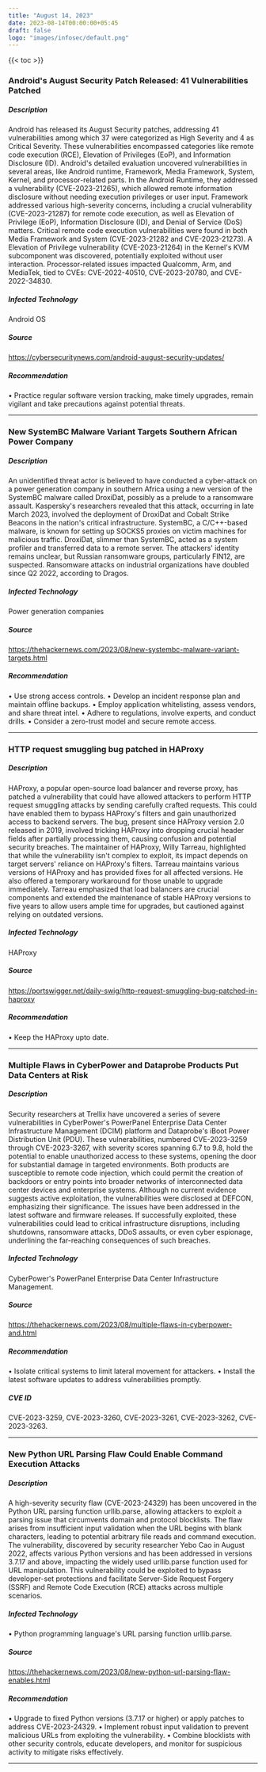 ```yaml
---
title: "August 14, 2023"
date: 2023-08-14T00:00:00+05:45
draft: false
logo: "images/infosec/default.png"
---
```


{{< toc >}}

### Android's August Security Patch Released: 41 Vulnerabilities Patched

##### Description
Android has released its August Security patches, addressing 41 vulnerabilities among which 37 were categorized as High Severity and 4 as Critical Severity. These vulnerabilities encompassed categories like remote code execution (RCE), Elevation of Privileges (EoP), and Information Disclosure (ID). Android's detailed evaluation uncovered vulnerabilities in several areas, like Android runtime, Framework, Media Framework, System, Kernel, and processor-related parts. In the Android Runtime, they addressed a vulnerability (CVE-2023-21265), which allowed remote information disclosure without needing execution privileges or user input. Framework addressed various high-severity concerns, including a crucial vulnerability (CVE-2023-21287) for remote code execution, as well as Elevation of Privilege (EoP), Information Disclosure (ID), and Denial of Service (DoS) matters. Critical remote code execution vulnerabilities were found in both Media Framework and System (CVE-2023-21282 and CVE-2023-21273). A Elevation of Privilege vulnerability (CVE-2023-21264) in the Kernel's KVM subcomponent was discovered, potentially exploited without user interaction. Processor-related issues impacted Qualcomm, Arm, and MediaTek, tied to CVEs: CVE-2022-40510, CVE-2023-20780, and CVE-2022-34830.

##### Infected Technology
Android OS

##### Source
https://cybersecuritynews.com/android-august-security-updates/

##### Recommendation
• Practice regular software version tracking, make timely upgrades, remain vigilant and take precautions against potential threats.

----------------

### New SystemBC Malware Variant Targets Southern African Power Company

##### Description
An unidentified threat actor is believed to have conducted a cyber-attack on a power generation company in southern Africa using a new version of the SystemBC malware called DroxiDat, possibly as a prelude to a ransomware assault. Kaspersky's researchers revealed that this attack, occurring in late March 2023, involved the deployment of DroxiDat and Cobalt Strike Beacons in the nation's critical infrastructure. SystemBC, a C/C++-based malware, is known for setting up SOCKS5 proxies on victim machines for malicious traffic. DroxiDat, slimmer than SystemBC, acted as a system profiler and transferred data to a remote server. The attackers' identity remains unclear, but Russian ransomware groups, particularly FIN12, are suspected. Ransomware attacks on industrial organizations have doubled since Q2 2022, according to Dragos.

##### Infected Technology
Power generation companies

##### Source
https://thehackernews.com/2023/08/new-systembc-malware-variant-targets.html

##### Recommendation
• Use strong access controls.
• Develop an incident response plan and maintain offline backups.
• Employ application whitelisting, assess vendors, and share threat intel.
• Adhere to regulations, involve experts, and conduct drills.
• Consider a zero-trust model and secure remote access.

----------------

### HTTP request smuggling bug patched in HAProxy

##### Description
HAProxy, a popular open-source load balancer and reverse proxy, has patched a vulnerability that could have allowed attackers to perform HTTP request smuggling attacks by sending carefully crafted requests. This could have enabled them to bypass HAProxy's filters and gain unauthorized access to backend servers. The bug, present since HAProxy version 2.0 released in 2019, involved tricking HAProxy into dropping crucial header fields after partially processing them, causing confusion and potential security breaches. The maintainer of HAProxy, Willy Tarreau, highlighted that while the vulnerability isn't complex to exploit, its impact depends on target servers' reliance on HAProxy's filters. Tarreau maintains various versions of HAProxy and has provided fixes for all affected versions. He also offered a temporary workaround for those unable to upgrade immediately. Tarreau emphasized that load balancers are crucial components and extended the maintenance of stable HAProxy versions to five years to allow users ample time for upgrades, but cautioned against relying on outdated versions.

##### Infected Technology
HAProxy

##### Source
https://portswigger.net/daily-swig/http-request-smuggling-bug-patched-in-haproxy

##### Recommendation
• Keep the HAProxy upto date.

----------------

### Multiple Flaws in CyberPower and Dataprobe Products Put Data Centers at Risk

##### Description

Security researchers at Trellix have uncovered a series of severe vulnerabilities in CyberPower's PowerPanel Enterprise Data Center Infrastructure Management (DCIM) platform and Dataprobe's iBoot Power Distribution Unit (PDU). These vulnerabilities, numbered CVE-2023-3259 through CVE-2023-3267, with severity scores spanning 6.7 to 9.8, hold the potential to enable unauthorized access to these systems, opening the door for substantial damage in targeted environments. Both products are susceptible to remote code injection, which could permit the creation of backdoors or entry points into broader networks of interconnected data center devices and enterprise systems. Although no current evidence suggests active exploitation, the vulnerabilities were disclosed at DEFCON, emphasizing their significance. The issues have been addressed in the latest software and firmware releases. If successfully exploited, these vulnerabilities could lead to critical infrastructure disruptions, including shutdowns, ransomware attacks, DDoS assaults, or even cyber espionage, underlining the far-reaching consequences of such breaches.

##### Infected Technology
CyberPower's PowerPanel Enterprise Data Center Infrastructure Management.

##### Source
https://thehackernews.com/2023/08/multiple-flaws-in-cyberpower-and.html

##### Recommendation
• Isolate critical systems to limit lateral movement for attackers.
• Install the latest software updates to address vulnerabilities promptly.

##### CVE ID
CVE-2023-3259, CVE-2023-3260, CVE-2023-3261, CVE-2023-3262, CVE-2023-3263.

----------------

### New Python URL Parsing Flaw Could Enable Command Execution Attacks

##### Description

A high-severity security flaw (CVE-2023-24329) has been uncovered in the Python URL parsing function urllib.parse, allowing attackers to exploit a parsing issue that circumvents domain and protocol blocklists. The flaw arises from insufficient input validation when the URL begins with blank characters, leading to potential arbitrary file reads and command execution. The vulnerability, discovered by security researcher Yebo Cao in August 2022, affects various Python versions and has been addressed in versions 3.7.17 and above, impacting the widely used urllib.parse function used for URL manipulation. This vulnerability could be exploited to bypass developer-set protections and facilitate Server-Side Request Forgery (SSRF) and Remote Code Execution (RCE) attacks across multiple scenarios.

##### Infected Technology
• Python programming language's URL parsing function urllib.parse.

##### Source
https://thehackernews.com/2023/08/new-python-url-parsing-flaw-enables.html

##### Recommendation
•	Upgrade to fixed Python versions (3.7.17 or higher) or apply patches to address CVE-2023-24329. 
•	Implement robust input validation to prevent malicious URLs from exploiting the vulnerability. 
•	Combine blocklists with other security controls, educate developers, and monitor for suspicious activity to mitigate risks effectively.

---------------